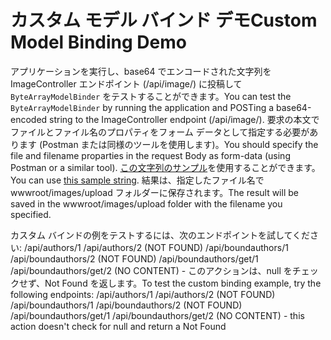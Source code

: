 # <a name="custom-model-binding-demo"></a><span data-ttu-id="7d2b9-101">カスタム モデル バインド デモ</span><span class="sxs-lookup"><span data-stu-id="7d2b9-101">Custom Model Binding Demo</span></span>

<span data-ttu-id="7d2b9-102">アプリケーションを実行し、base64 でエンコードされた文字列を ImageController エンドポイント (/api/image/) に投稿して `ByteArrayModelBinder` をテストすることができます。</span><span class="sxs-lookup"><span data-stu-id="7d2b9-102">You can test the `ByteArrayModelBinder` by running the application and POSTing a base64-encoded string to the ImageController endpoint (/api/image/).</span></span> <span data-ttu-id="7d2b9-103">要求の本文でファイルとファイル名のプロパティをフォーム データとして指定する必要があります (Postman または同様のツールを使用します)。</span><span class="sxs-lookup"><span data-stu-id="7d2b9-103">You should specify the file and filename proparties in the request Body as form-data (using Postman or a similar tool).</span></span> <span data-ttu-id="7d2b9-104">[この文字列のサンプル](Base64String.txt)を使用することができます。</span><span class="sxs-lookup"><span data-stu-id="7d2b9-104">You can use [this sample string](Base64String.txt).</span></span> <span data-ttu-id="7d2b9-105">結果は、指定したファイル名で wwwroot/images/upload フォルダーに保存されます。</span><span class="sxs-lookup"><span data-stu-id="7d2b9-105">The result will be saved in the wwwroot/images/upload folder with the filename you specified.</span></span>

<span data-ttu-id="7d2b9-106">カスタム バインドの例をテストするには、次のエンドポイントを試してください: /api/authors/1 /api/authors/2 (NOT FOUND) /api/boundauthors/1 /api/boundauthors/2 (NOT FOUND) /api/boundauthors/get/1 /api/boundauthors/get/2 (NO CONTENT) - このアクションは、null をチェックせず、Not Found を返します。</span><span class="sxs-lookup"><span data-stu-id="7d2b9-106">To test the custom binding example, try the following endpoints: /api/authors/1 /api/authors/2 (NOT FOUND) /api/boundauthors/1 /api/boundauthors/2 (NOT FOUND) /api/boundauthors/get/1 /api/boundauthors/get/2 (NO CONTENT) - this action doesn't check for null and return a Not Found</span></span>

